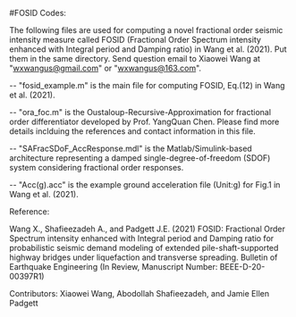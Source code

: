 #FOSID Codes:

The following files are used for computing a novel fractional order seismic intensity measure called FOSID (Fractional Order Spectrum intensity enhanced with Integral period and Damping ratio) in Wang et al. (2021). Put them in the same directory. Send question email to Xiaowei Wang at "wxwangus@gmail.com" or "wxwangus@163.com".

-- "fosid_example.m" is the main file for computing FOSID, Eq.(12) in Wang et al. (2021).

-- "ora_foc.m" is the Oustaloup-Recursive-Approximation for fractional order differentiator developed by Prof. YangQuan Chen. Please find more details inclduing the references and contact information in this file.

-- "SAFracSDoF_AccResponse.mdl" is the Matlab/Simulink-based architecture representing a damped single-degree-of-freedom (SDOF) system considering fractional order responses.

-- "Acc(g).acc" is the example ground acceleration file (Unit:g) for Fig.1 in Wang et al. (2021).

Reference:

Wang X., Shafieezadeh A., and Padgett J.E. (2021) FOSID: Fractional Order Spectrum intensity enhanced with Integral period and Damping ratio for probabilistic seismic demand modeling of extended pile-shaft-supported highway bridges under liquefaction and transverse spreading. Bulletin of Earthquake Engineering (In Review, Manuscript Number: BEEE-D-20-00397R1)

Contributors: Xiaowei Wang, Abodollah Shafieezadeh, and Jamie Ellen Padgett
